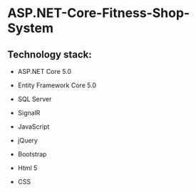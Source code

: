 # ASP.NET-Core-Fitness-Shop-System

## Technology stack:

- ASP.NET Core 5.0

- Entity Framework Core 5.0

- SQL Server

- SignalR

- JavaScript

- jQuery

- Bootstrap

- Html 5

- CSS
